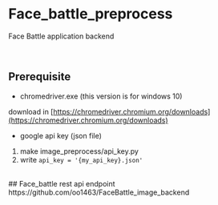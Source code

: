 
# Face_battle_preprocess
Face Battle application backend

<br>

## Prerequisite

- chromedriver.exe (this version is for windows 10)

download in [https://chromedriver.chromium.org/downloads](https://chromedriver.chromium.org/downloads)

- google api key (json file)

1. make image_preprocess/api_key.py
2. write `api_key = '{my_api_key}.json'`

<br>
## Face_battle rest api endpoint
https://github.com/oo1463/FaceBattle_image_backend

